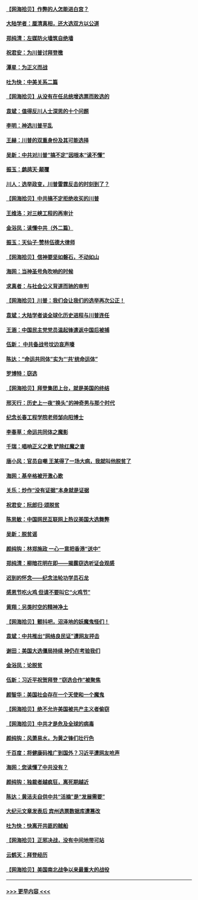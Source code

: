 #### [【网海拾贝】作弊的人怎能进白宫？](../pages/nsc993/n12603546.md?t=12082351) 
#### [大陆学者：厘清真相，还大选双方以公道](../pages/nsc993/n12603475.md?t=12082351) 
#### [郑纯清：左媒防火墙筑自绝墙](../pages/nsc993/n12602226.md?t=12082351) 
#### [祝君安：为川普讨拜登檄](../pages/nsc993/n12602199.md?t=12082351) 
#### [潭星：为正义而战](../pages/nsc993/n12600926.md?t=12082351) 
#### [吐为快：中美关系二篇](../pages/nsc993/n12600908.md?t=12082351) 
#### [【网海拾贝】从没有在任总统增选票而败选的](../pages/nsc993/n12600435.md?t=12082351) 
#### [袁斌：值得反川人士深思的十个问题](../pages/nsc993/n12600332.md?t=12082351) 
#### [李明：神选川普平乱](../pages/nsc993/n12599751.md?t=12082351) 
#### [王赫：川普的双重身份及其可能选择](../pages/nsc993/n12599723.md?t=12082351) 
#### [吴新：中共对川普“搞不定”因根本“读不懂”](../pages/nsc993/n12599502.md?t=12082351) 
#### [振玉：鹧鸪天‧颠覆](../pages/nsc993/n12599494.md?t=12082351) 
#### [川人：选举政变，川普雷霆反击的时刻到了？](../pages/nsc993/n12599291.md?t=12082351) 
#### [【网海拾贝】中共搞不定拒绝收买的川普](../pages/nsc993/n12598955.md?t=12082351) 
#### [王维洛：对三峡工程的再审计](../pages/nsc993/n12598436.md?t=12082351) 
#### [金浴凤：读懂中共（外二篇）](../pages/nsc993/n12597943.md?t=12082351) 
#### [振玉：天仙子‧赞林伍德大律师](../pages/nsc993/n12597929.md?t=12082351) 
#### [【网海拾贝】信神要坚如磐石，不动如山](../pages/nsc993/n12597901.md?t=12082351) 
#### [海网：当神圣号角吹响的时候](../pages/nsc993/n12595891.md?t=12082351) 
#### [求真者：与社会公义背道而驰的审判](../pages/nsc993/n12595868.md?t=12082351) 
#### [【网海拾贝】川普：我们会让我们的选举再次公正！](../pages/nsc993/n12594930.md?t=12082351) 
#### [袁斌：大陆学者谈全球化历史进程与川普连任](../pages/nsc993/n12594690.md?t=12082351) 
#### [王涵：中国民主党党员温起锋遣返中国后被捕](../pages/nsc993/n12594540.md?t=12082351) 
#### [伍新： 中共备战号坟边哀声嚎](../pages/nsc993/n12593086.md?t=12082351) 
#### [陈达：“命运共同体”实为“‘共’统命运体”](../pages/nsc993/n12590865.md?t=12082351) 
#### [罗博特：窃选](../pages/nsc993/n12590619.md?t=12082351) 
#### [【网海拾贝】拜登集团上台，就是美国的终结](../pages/nsc993/n12589725.md?t=12082351) 
#### [邢天行：历史上一夜“换头”的神奇男与那个时代](../pages/nsc993/n12589424.md?t=12082351) 
#### [纪念长春工程学院老师邹向阳博士](../pages/nsc993/n12585390.md?t=12082351) 
#### [李春草：命运共同体之魔影](../pages/nsc993/n12585026.md?t=12082351) 
#### [千瑞：唱响正义之歌 铲除红魔之害](../pages/nsc993/n12585002.md?t=12082351) 
#### [唐小风：官员自嘲 王某得了一场大病，我就叫他脱贫了](../pages/nsc993/n12584981.md?t=12082351) 
#### [海网：基辛格被开激心歌](../pages/nsc993/n12584946.md?t=12082351) 
#### [关乐：炒作“没有证据”本身就是证据](../pages/nsc993/n12583146.md?t=12082351) 
#### [祝君安：阮郎归‧颂脱贫](../pages/nsc993/n12583119.md?t=12082351) 
#### [陈思敏：中国网民互联网上热议美国大选舞弊](../pages/nsc993/n12582845.md?t=12082351) 
#### [吴新：脱贫谣](../pages/nsc993/n12580839.md?t=12082351) 
#### [颜纯钩：林郑施政 一心一意把香港“送中”](../pages/nsc993/n12580805.md?t=12082351) 
#### [郑纯清：柳暗花明在即——揭露窃选听证会观感](../pages/nsc993/n12580795.md?t=12082351) 
#### [迟到的怀念——纪念法轮功学员石龙](../pages/nsc993/n12580245.md?t=12082351) 
#### [感恩节吃火鸡  但请不要叫它“火鸡节”](../pages/nsc993/n12580252.md?t=12082351) 
#### [黄翔：另类时空的精神净土](../pages/nsc993/n12578638.md?t=12082351) 
#### [【网海拾贝】颤抖吧，沼泽地的妖魔鬼怪们！](../pages/nsc993/n12578552.md?t=12082351) 
#### [袁斌：中共推出“网络良民证”遭网友抨击](../pages/nsc993/n12578511.md?t=12082351) 
#### [谢田：美国大选僵局持续 神仍在考验我们](../pages/nsc993/n12577432.md?t=12082351) 
#### [金浴凤：论脱贫](../pages/nsc993/n12576386.md?t=12082351) 
#### [伍新：习近平祝贺拜登 “窃选合作”被聚焦](../pages/nsc993/n12576358.md?t=12082351) 
#### [颜智华：美国社会存在一个天使和一个魔鬼](../pages/nsc993/n12574299.md?t=12082351) 
#### [【网海拾贝】绝不允许美国被共产主义者偷窃](../pages/nsc993/n12573396.md?t=12082351) 
#### [【网海拾贝】中共才是危及全球的病毒](../pages/nsc993/n12571204.md?t=12082351) 
#### [颜纯钩：风萧易水，为黄之锋们壮行色](../pages/nsc993/n12571487.md?t=12082351) 
#### [千百度：将健康码推广到国外？习近平遭网友呛声](../pages/nsc993/n12570808.md?t=12082351) 
#### [海网：您读懂了中共没有？](../pages/nsc993/n12570487.md?t=12082351) 
#### [颜纯钩：独裁者越疯狂，离死期越近](../pages/nsc993/n12569055.md?t=12082351) 
#### [陈达：黄洁夫自供中共“活摘”是“发展需要”](../pages/nsc993/n12568541.md?t=12082351) 
#### [大纪元文章发表后 宾州选票数据库遭篡改](../pages/nsc993/n12568105.md?t=12082351) 
#### [吐为快：快离开共匪的贼船](../pages/nsc993/n12568462.md?t=12082351) 
#### [【网海拾贝】正邪决战，没有中间地带可站](../pages/nsc993/n12568439.md?t=12082351) 
#### [云鹤天：拜登经历](../pages/nsc993/n12567294.md?t=12082351) 
#### [【网海拾贝】美国南北战争以来最重大的战役](../pages/nsc993/n12567247.md?t=12082351) 

----
#### [ >>> 更早内容 <<< ](../indexes/nsc993-earlier.md)
